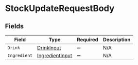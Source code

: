 # StockUpdateRequestBody


## Fields

| Field                                                     | Type                                                      | Required                                                  | Description                                               |
| --------------------------------------------------------- | --------------------------------------------------------- | --------------------------------------------------------- | --------------------------------------------------------- |
| `Drink`                                                   | [DrinkInput](../../models/shared/DrinkInput.md)           | :heavy_minus_sign:                                        | N/A                                                       |
| `Ingredient`                                              | [IngredientInput](../../models/shared/IngredientInput.md) | :heavy_minus_sign:                                        | N/A                                                       |